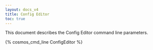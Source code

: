 ```yaml
---
layout: docs_v4
title: Config Editor
toc: true
---
```


This document describes the Config Editor command line parameters.

{% cosmos_cmd_line ConfigEditor %}
